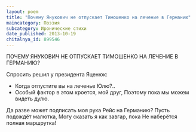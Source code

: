 ```yaml
---
layout: poem
title: "Почему Янукович не отпускает Тимошенко на лечение в Германию"
maincategory: Поэзия
subcategory: Иронические стихи
date_published: 2013-10-19
chitalnya_id: 899546
---
```




ПОЧЕМУ ЯНУКОВИЧ 
НЕ ОТПУСКАЕТ ТИМОШЕНКО 
НА ЛЕЧЕНИЕ В ГЕРМАНИЮ?

Спросить решил у президента Яценюк:
- Когда отпустите вы на леченье Юлю?..
- Особый фактор в этом кроется, мой друг,
Поэтому пока мы можем видеть дулю.

Да разве может подписать моя рука
Рейс на Германию? Пусть подождёт малютка,
Могу сказать я как завгар, пока
Не наберётся полная маршрутка!






